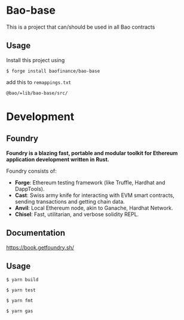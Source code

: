 # Bao-base

This is a project that can/should be used in all Bao contracts

## Usage

Install this project using

```shell
$ forge install baofinance/bao-base
```

add this to `remappings.txt`

    @bao/=lib/bao-base/src/


# Development

## Foundry

**Foundry is a blazing fast, portable and modular toolkit for Ethereum application development written in Rust.**

Foundry consists of:

- **Forge**: Ethereum testing framework (like Truffle, Hardhat and DappTools).
- **Cast**: Swiss army knife for interacting with EVM smart contracts, sending transactions and getting chain data.
- **Anvil**: Local Ethereum node, akin to Ganache, Hardhat Network.
- **Chisel**: Fast, utilitarian, and verbose solidity REPL.

## Documentation

https://book.getfoundry.sh/

## Usage

```shell
$ yarn build
```

```shell
$ yarn test
```

```shell
$ yarn fmt
```

```shell
$ yarn gas
```

```
